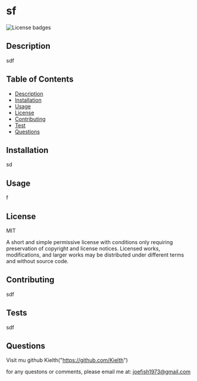 
  # sf 
  ![License badges](https://img.shields.io/badge/license-MIT-blue)
  
  ## Description
  sdf  
  
  ## Table of Contents
  - [Description](#description)
  - [Installation](#installation)
  - [Usage](#usage)
  - [License](#license)
  - [Contributing](#contributing)
  - [Test](#test)
  - [Questions](#questions)

  ## Installation
  sd
  
  ## Usage
  f
  
  ## License
  MIT

  A short and simple permissive license with conditions only requiring preservation of copyright and license notices. Licensed works, modifications, and larger works may be distributed under different terms and without source code.

  ## Contributing
  sdf

  ## Tests
  sdf
  
  ## Questions
  Visit mu github Kielth("https://github.com/Kielth")

  for any questons or comments, please email me at: joefish1973@gmail.com 